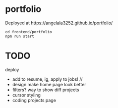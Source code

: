# portfolio

Deployed at https://angelala3252.github.io/portfolio/

```
cd frontend/portfolio
npm run start
```

# TODO
deploy
- add to resume, ig, apply to jobs!
//
- design
make home page look better
- filters? way to show diff projects
- cursor styling
- coding projects page
